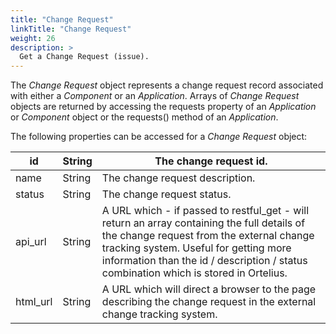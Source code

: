 ```yaml
---
title: "Change Request"
linkTitle: "Change Request"
weight: 26
description: >
  Get a Change Request (issue).
---
```


The _Change Request_ object represents a change request record associated with either a _Component_ or an _Application_. Arrays of _Change Request_ objects are returned by accessing the requests property of an _Application_ or _Component_ object or the requests() method of an _Application_.

The following properties can be accessed for a _Change Request_ object:

| id | String | The change request id. |
| --- | --- | --- |
| name | String | The change request description. |
| status | String | The change request status. |
| api\_url | String | A URL which - if passed to restful\_get - will return an array containing the full details of the change request from the external change tracking system. Useful for getting more information than the id / description / status combination which is stored in Ortelius. |
| html\_url | String | A URL which will direct a browser to the page describing the change request in the external change tracking system. |
